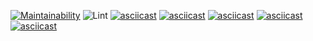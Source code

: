 [![Maintainability](https://api.codeclimate.com/v1/badges/2e439b84bc25274450e3/maintainability)](https://codeclimate.com/github/Grigorevv/backend-project-lvl1/maintainability)
![Lint](https://github.com/Grigorevv/backend-project-lvl1/workflows/Lint/badge.svg)
[![asciicast](https://asciinema.org/a/uebZdyb9FFIHmozfJPqOz4EQm.svg)](https://asciinema.org/a/uebZdyb9FFIHmozfJPqOz4EQm)
[![asciicast](https://asciinema.org/a/PTm75niVcj57uniPewm1ZfmJr.svg)](https://asciinema.org/a/PTm75niVcj57uniPewm1ZfmJr)
[![asciicast](https://asciinema.org/a/Zb86hiwtdIKV1UqriBkHX1yTJ.svg)](https://asciinema.org/a/Zb86hiwtdIKV1UqriBkHX1yTJ)
[![asciicast](https://asciinema.org/a/9ogSuqtDNfSfx1Btv7giPFKm7.svg)](https://asciinema.org/a/9ogSuqtDNfSfx1Btv7giPFKm7)
[![asciicast](https://asciinema.org/a/5mekMaOsYTt13g44HcPbJPTK2.svg)](https://asciinema.org/a/5mekMaOsYTt13g44HcPbJPTK2)

